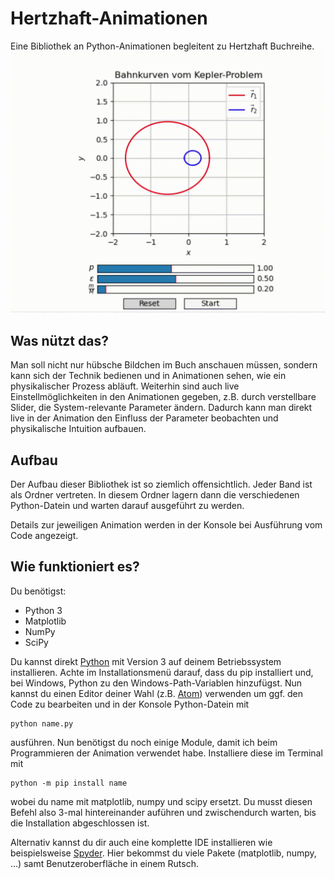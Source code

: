 # Hertzhaft-Animationen
Eine Bibliothek an Python-Animationen begleitent zu Hertzhaft Buchreihe.
![Beispiel](https://github.com/Bra-A-Ket/Hertzhaft-Animationen/blob/main/Beispiel.gif)
## Was nützt das?
Man soll nicht nur hübsche Bildchen im Buch anschauen müssen, sondern kann sich
der Technik bedienen und in Animationen sehen, wie ein physikalischer Prozess
abläuft. Weiterhin sind auch live Einstellmöglichkeiten in den Animationen
gegeben, z.B. durch verstellbare Slider, die System-relevante Parameter ändern.
Dadurch kann man direkt live in der Animation den Einfluss der Parameter
beobachten und physikalische Intuition aufbauen.
## Aufbau
Der Aufbau dieser Bibliothek ist so ziemlich offensichtlich. Jeder Band ist als
Ordner vertreten. In diesem Ordner lagern dann die verschiedenen Python-Datein
und warten darauf ausgeführt zu werden.

Details zur jeweiligen Animation werden in der Konsole bei Ausführung vom Code
angezeigt.
## Wie funktioniert es?
Du benötigst:
- Python 3
- Matplotlib
- NumPy
- SciPy

Du kannst direkt [Python](https://www.python.org) mit Version 3 auf deinem
Betriebssystem installieren. Achte im Installationsmenü darauf, dass du pip
installiert und, bei Windows, Python zu den Windows-Path-Variablen hinzufügst.
Nun kannst du einen Editor deiner Wahl (z.B. [Atom](https://atom.io)) verwenden
um ggf. den Code zu bearbeiten und in der Konsole Python-Datein mit
```console
python name.py
```
ausführen.
Nun benötigst du noch einige Module, damit ich beim Programmieren der Animation
verwendet habe. Installiere diese im Terminal mit
```console
python -m pip install name
```
wobei du name mit matplotlib, numpy und scipy ersetzt. Du musst diesen Befehl
also 3-mal hintereinander auführen und zwischendurch warten, bis die
Installation abgeschlossen ist.

Alternativ kannst du dir auch eine komplette IDE installieren wie
beispielsweise [Spyder](https://www.spyder-ide.org). Hier bekommst du viele
Pakete (matplotlib, numpy, ...) samt Benutzeroberfläche in einem Rutsch.
